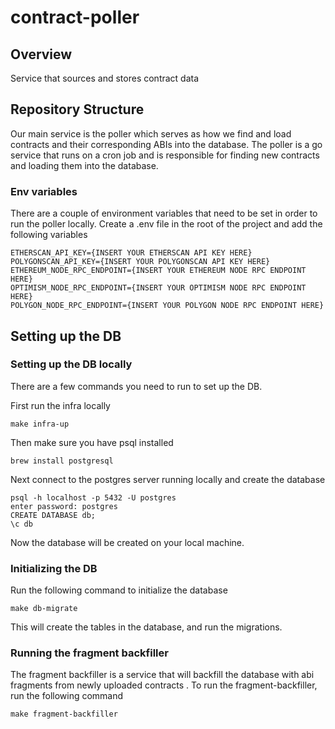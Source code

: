 # contract-poller

## Overview
Service that sources and stores contract data

## Repository Structure
Our main service is the poller which serves as how we find and load contracts and their corresponding ABIs into the database. The poller is a go service that runs on a cron job and is responsible for finding new contracts and loading them into the database.

### Env variables
There are a couple of environment variables that need to be set in order to run the poller locally. Create a .env file in the root of the project and add the following variables

```  
ETHERSCAN_API_KEY={INSERT YOUR ETHERSCAN API KEY HERE}
POLYGONSCAN_API_KEY={INSERT YOUR POLYGONSCAN API KEY HERE}
ETHEREUM_NODE_RPC_ENDPOINT={INSERT YOUR ETHEREUM NODE RPC ENDPOINT HERE}
OPTIMISM_NODE_RPC_ENDPOINT={INSERT YOUR OPTIMISM NODE RPC ENDPOINT HERE}
POLYGON_NODE_RPC_ENDPOINT={INSERT YOUR POLYGON NODE RPC ENDPOINT HERE}
```

## Setting up the DB

### Setting up the DB locally

There are a few commands you need to run to set up the DB.

First run the infra locally

```
make infra-up
```

Then make sure you have psql installed

```
brew install postgresql
```

Next connect to the postgres server running locally and create the database

```
psql -h localhost -p 5432 -U postgres 
enter password: postgres 
CREATE DATABASE db;
\c db
```

Now the database will be created on your local machine.

### Initializing the DB
Run the following command to initialize the database

```
make db-migrate
```
This will create the tables in the database, and run the migrations.

### Running the fragment backfiller
The fragment backfiller is a service that will backfill the database with abi fragments from newly uploaded contracts . To run the fragment-backfiller, run the following command

```
make fragment-backfiller
```